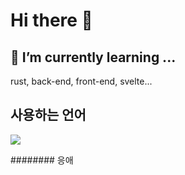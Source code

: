 # Hi there 👋

<!--
**dongdongey/dongdongey** is a ✨ _special_ ✨ repository because its `README.md` (this file) appears on your GitHub profile.

Here are some ideas to get you started:

- 🔭 I’m currently working on ...
- 🌱 I’m currently learning ...
- 👯 I’m looking to collaborate on ...
- 🤔 I’m looking for help with ...
- 💬 Ask me about ...
- 📫 How to reach me: ...
- 😄 Pronouns: ...
- ⚡ Fun fact: ...
-->

## 🌱 I’m currently learning ...
rust, back-end, front-end, svelte...

## 사용하는 언어
<img align="center" src="https://github-readme-stats.vercel.app/api/top-langs/?username=dongdongey&layout=compact&theme=tokyonight&langs_count=6" />

######## 응애
